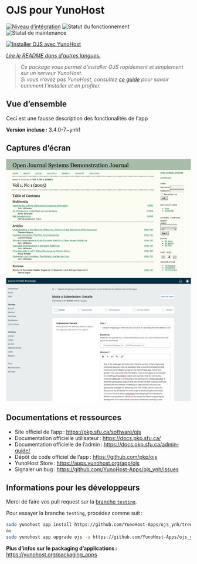<!--
Nota bene : ce README est automatiquement généré par <https://github.com/YunoHost/apps/tree/master/tools/readme_generator>
Il NE doit PAS être modifié à la main.
-->

# OJS pour YunoHost

[![Niveau d’intégration](https://dash.yunohost.org/integration/ojs.svg)](https://ci-apps.yunohost.org/ci/apps/ojs/) ![Statut du fonctionnement](https://ci-apps.yunohost.org/ci/badges/ojs.status.svg) ![Statut de maintenance](https://ci-apps.yunohost.org/ci/badges/ojs.maintain.svg)

[![Installer OJS avec YunoHost](https://install-app.yunohost.org/install-with-yunohost.svg)](https://install-app.yunohost.org/?app=ojs)

*[Lire le README dans d'autres langues.](./ALL_README.md)*

> *Ce package vous permet d’installer OJS rapidement et simplement sur un serveur YunoHost.*  
> *Si vous n’avez pas YunoHost, consultez [ce guide](https://yunohost.org/install) pour savoir comment l’installer et en profiter.*

## Vue d’ensemble

Ceci est une fausse description des fonctionalités de l'app


**Version incluse :** 3.4.0-7~ynh1

## Captures d’écran

![Capture d’écran de OJS](./doc/screenshots/Open_Journal_Systems_interface_screenshot.png)
![Capture d’écran de OJS](./doc/screenshots/screenshot.png)

## Documentations et ressources

- Site officiel de l’app : <https://pkp.sfu.ca/software/ojs>
- Documentation officielle utilisateur : <https://docs.pkp.sfu.ca/>
- Documentation officielle de l’admin : <https://docs.pkp.sfu.ca/admin-guide/>
- Dépôt de code officiel de l’app : <https://github.com/pkp/ojs>
- YunoHost Store : <https://apps.yunohost.org/app/ojs>
- Signaler un bug : <https://github.com/YunoHost-Apps/ojs_ynh/issues>

## Informations pour les développeurs

Merci de faire vos pull request sur la [branche `testing`](https://github.com/YunoHost-Apps/ojs_ynh/tree/testing).

Pour essayer la branche `testing`, procédez comme suit :

```bash
sudo yunohost app install https://github.com/YunoHost-Apps/ojs_ynh/tree/testing --debug
ou
sudo yunohost app upgrade ojs -u https://github.com/YunoHost-Apps/ojs_ynh/tree/testing --debug
```

**Plus d’infos sur le packaging d’applications :** <https://yunohost.org/packaging_apps>
